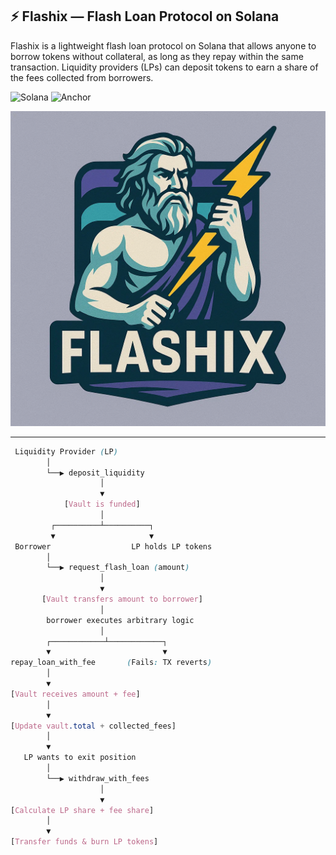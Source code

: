 ## ⚡ Flashix — Flash Loan Protocol on Solana

Flashix is a lightweight flash loan protocol on Solana that allows anyone to borrow tokens without collateral, as long as they repay within the same transaction. Liquidity providers (LPs) can deposit tokens to earn a share of the fees collected from borrowers.

![Solana](https://img.shields.io/badge/Solana-Devnet-3ECF8E?logo=solana&logoColor=white)
![Anchor](https://img.shields.io/badge/Anchor-Framework-blueviolet)



<div align="center">
  <img src="./image.png" alt="Banner" width="600"/>
</div>

---

```scss
 Liquidity Provider (LP)
        │
        └──▶ deposit_liquidity
                    │
                    ▼
            [Vault is funded]
                    │
         ┌──────────┴──────────┐
         ▼                     ▼
 Borrower                  LP holds LP tokens
        │
        └──▶ request_flash_loan (amount)
                    │
                    ▼
       [Vault transfers amount to borrower]
                    │
        borrower executes arbitrary logic
                    │
        ┌────────────┴────────────┐
        ▼                         ▼
repay_loan_with_fee       (Fails: TX reverts)
        │
        ▼
[Vault receives amount + fee]
        │
        ▼
[Update vault.total + collected_fees]
        │
        ▼
   LP wants to exit position
        │
        └──▶ withdraw_with_fees
                    │
                    ▼
[Calculate LP share + fee share]
        │
        ▼
[Transfer funds & burn LP tokens]
```
